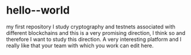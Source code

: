 # hello--world
my first repository
I study cryptography and testnets associated with different blockchains and this is a very promising direction, I think so and therefore I want to study this direction. A very interesting platform and I really like that your team with which you work can edit here.
